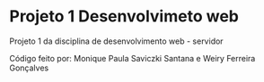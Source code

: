 # Projeto 1 Desenvolvimeto web 
Projeto 1 da disciplina de desenvolvimento web - servidor

Código feito por: Monique Paula Saviczki Santana e Weiry Ferreira Gonçalves
